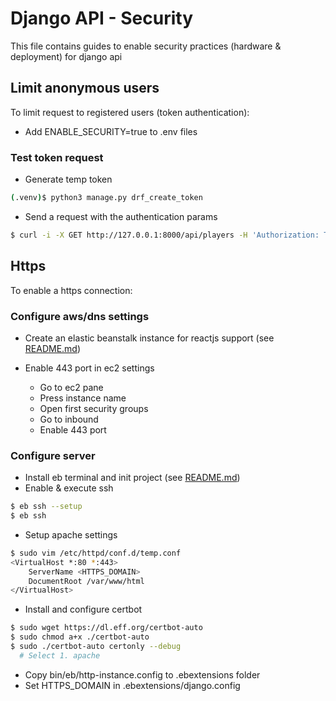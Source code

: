 # Django API - Security

This file contains guides to enable security practices (hardware & deployment) for django api

## Limit anonymous users

To limit request to registered users (token authentication):

-   Add ENABLE_SECURITY=true to .env files

### Test token request

-   Generate temp token
```bash
(.venv)$ python3 manage.py drf_create_token 
```

-   Send a request with the authentication params
```bash
$ curl -i -X GET http://127.0.0.1:8000/api/players -H 'Authorization: Token '
```

## Https

To enable a https connection:

### Configure aws/dns settings

-   Create an elastic beanstalk instance for reactjs support (see [README.md](../README.md))   

-   Enable 443 port in ec2 settings
      -   Go to ec2 pane 
      -   Press instance name
      -   Open first security groups
      -   Go to inbound
      -   Enable 443 port

### Configure server

-   Install eb terminal and init project (see [README.md](../README.md))
-   Enable & execute ssh

```bash
$ eb ssh --setup
$ eb ssh
```

-  Setup apache settings

```bash
$ sudo vim /etc/httpd/conf.d/temp.conf
<VirtualHost *:80 *:443>
	ServerName <HTTPS_DOMAIN>
	DocumentRoot /var/www/html
</VirtualHost>
```

-   Install and configure certbot

```bash
$ sudo wget https://dl.eff.org/certbot-auto
$ sudo chmod a+x ./certbot-auto
$ sudo ./certbot-auto certonly --debug
  # Select 1. apache
```

-   Copy bin/eb/http-instance.config to .ebextensions folder
-   Set HTTPS_DOMAIN in .ebextensions/django.config